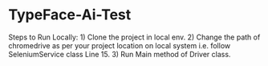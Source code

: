 # TypeFace-Ai-Test

Steps to Run Locally: 1) Clone the project in local env.
                      2) Change the path of chromedrive as per your project location on local system i.e. follow SeleniumService class Line 15.
                      3) Run Main method of Driver class.
